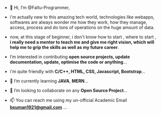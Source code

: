 - 👋 Hi, I’m @Faltu-Programmer,
- i'm actually new to this amazing tech world, technologies like webapps, softwares are always wonder me how they work,
how they manage, access, process and do tons of operations on the huge amount of data.

- now, at this stage of beginner, i don't know how to start , where to start , **i really need a mentor to teach me and give me right vision, which will help me to grip the skills as well as my future career**.

- I’m interested in contributing **open source projects, update documentation, update, optimise the code or anything**...

- i'm quite friendly with **C/C++, HTML, CSS, Javascript, Bootstrap**...

- 🌱 I’m currently learning **JAVA**, **MERN**...
- 💞️ I’m looking to collaborate on any **Open Source Project**...
- 📫 You can reach me using my un-official Academic Email **bsuman1921@gmail.com** ...

<!---
Faltu-Programmer/Faltu-Programmer is a ✨ special ✨ repository because its `README.md` (this file) appears on your GitHub profile.
You can click the Preview link to take a look at your changes.
--->
